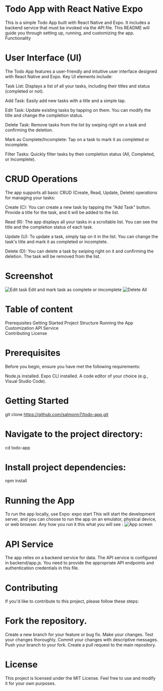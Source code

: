 # Todo App with React Native Expo
This is a simple Todo App built with React Native and Expo. It includes a backend service that must be invoked via the API file. This README will guide you through setting up, running, and customizing the app.
Functionality
# User Interface (UI)
The Todo App features a user-friendly and intuitive user interface designed with React Native and Expo. Key UI elements include:

Task List: Displays a list of all your tasks, including their titles and status (completed or not).

Add Task: Easily add new tasks with a title and a simple tap.

Edit Task: Update existing tasks by tapping on them. You can modify the title and change the completion status.

Delete Task: Remove tasks from the list by swiping right on a task and confirming the deletion.

Mark as Complete/Incomplete: Tap on a task to mark it as completed or incomplete.

Filter Tasks: Quickly filter tasks by their completion status (All, Completed, or Incomplete).

# CRUD Operations
The app supports all basic CRUD (Create, Read, Update, Delete) operations for managing your tasks:

Create (C): You can create a new task by tapping the "Add Task" button. Provide a title for the task, and it will be added to the list.

Read (R): The app displays all your tasks in a scrollable list. You can see the title and the completion status of each task.

Update (U): To update a task, simply tap on it in the list. You can change the task's title and mark it as completed or incomplete.

Delete (D): You can delete a task by swiping right on it and confirming the deletion. The task will be removed from the list.
# Screenshot
![Edit task](https://github.com/salmoon7/TodoApp/blob/main/IMG_6209.PNG)
Edit and mark task as complete or imcomplete
![Delete All]()
# Table of content 
Prerequisites
Getting Started
Project Structure
Running the App
Customization
API Service        
Contributing
License

# Prerequisites
Before you begin, ensure you have met the following requirements:

Node.js installed.
Expo CLI installed.
A code editor of your choice (e.g., Visual Studio Code).

# Getting Started
git clone https://github.com/salmonn7/todo-app.git
# Navigate to the project directory:
cd todo-app
# Install project dependencies:
npm install

#  Running the App
To run the app locally, use Expo:
expo start
This will start the development server, and you can choose to run the app on an emulator, physical device, or web browser.
Any how you run it this what you will see :
![App screen](https://github.com/salmoon7/TodoApp/blob/main/IMG_6113.PNG)
# API Service
The app relies on a backend service for data. The API service is configured in backend/app.js. You need to provide the appropriate API endpoints and authentication credentials in this file.

# Contributing
If you'd like to contribute to this project, please follow these steps:

# Fork the repository.
Create a new branch for your feature or bug fix.
Make your changes.
Test your changes thoroughly.
Commit your changes with descriptive messages.
Push your branch to your fork.
Create a pull request to the main repository.
# License
This project is licensed under the MIT License. Feel free to use and modify it for your own purposes.



